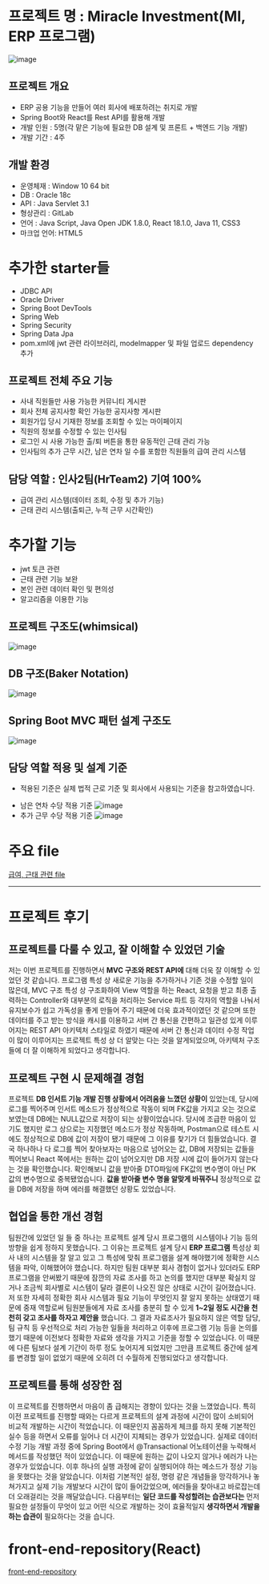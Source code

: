 # 프로젝트 명 : Miracle Investment(MI, ERP 프로그램)
![image](https://github.com/DJSon2/mi-project-backend/assets/124123956/384581a7-1fb8-413c-8dc0-8c8090c3177e)


## 프로젝트 개요 
* ERP 공용 기능을 만들어 여러 회사에 배포하려는 취지로 개발
* Spring Boot와 React를 Rest API를 활용해 개발
* 개발 인원 : 5명(각 맡은 기능에 필요한 DB 설계 및 프론트 + 백엔드 기능 개발)
* 개발 기간 : 4주 

## 개발 환경
* 운영체재 : Window 10 64 bit
* DB : Oracle 18c
* API : Java Servlet 3.1
* 형상관리 : GitLab
* 언어 : Java Script, Java Open JDK 1.8.0, React 18.1.0, Java 11, CSS3
* 마크업 언어: HTML5

# 추가한 starter들
 * JDBC API
 * Oracle Driver
 * Spring Boot DevTools
 * Spring Web
 * Spring Security
 * Spring Data Jpa
 * pom.xml에 jwt 관련 라이브러리, modelmapper 및 파일 업로드 dependency 추가

## 프로젝트 전체 주요 기능 
* 사내 직원들만 사용 가능한 커뮤니티 게시판
* 회사 전체 공지사항 확인 가능한 공지사항 게시판
* 회원가입 당시 기재한 정보를 조회할 수 있는 마이페이지
* 직원의 정보를 수정할 수 있는 인사팀
* 로그인 시 사용 가능한 출/퇴 버튼을 통한 유동적인 근태 관리 가능
* 인사팀의 추가 근무 시간, 남은 연차 일 수를 포함한 직원들의 급여 관리 시스템

## 담당 역할 : 인사2팀(HrTeam2) 기여 100%
* 급여 관리 시스템(데이터 조회, 수정 및 추가 기능)
* 근태 관리 시스템(출퇴근, 누적 근무 시간확인)

# 추가할 기능
- jwt 토큰 관련
- 근태 관련 기능 보완
- 본인 관련 데이터 확인 및 편의성
- 알고리즘을 이용한 기능

## 프로젝트 구조도(whimsical)
![image](https://github.com/DJSon2/mi-project-backend/assets/124123956/d132e02b-f289-4ed9-8810-148a69bbd559)

## DB 구조(Baker Notation)
![image](https://github.com/DJSon2/mi-project-backend/assets/124123956/56078a2e-499a-44e7-8750-a873311285c9)



## Spring Boot MVC 패턴 설계 구조도
![image](https://github.com/DJSon2/mi-project-backend/assets/124123956/514d1c0a-7f90-4a25-8f84-560d64a73c8d)

## 담당 역할 적용 및 설계 기준
- 적용된 기준은 실제 법적 근로 기준 및 회사에서 사용되는 기준을 참고하였습니다.
* 남은 연차 수당 적용 기준
![image](https://github.com/DJSon2/mi-project-backend/assets/124123956/be662cb4-4197-4c95-a932-248aceda658f)
* 추가 근무 수당 적용 기준
![image](https://github.com/DJSon2/mi-project-backend/assets/124123956/594dff83-83cb-4c93-b5d8-e6db6c7fb1e6)

# 주요 file
[급여, 근태 관련 file](https://github.com/DJSon2/mi-project-backend/tree/main/hrTeam2)



---
# 프로젝트 후기

## 프로젝트를 다룰 수 있고, 잘 이해할 수 있었던 기술
저는 이번 프로젝트를 진행하면서 __MVC 구조와 REST API에__ 대해 더욱 잘 이해할 수 있었던 것 같습니다. 프로그램 특성 상 새로운 기능을 추가하거나 기존 것을 수정할 일이 많은데, MVC 구조 특성 상 구조화하여 View 역할을 하는 React, 요청을 받고 최종 출력하는 Controller와 대부분의 로직을 처리하는 Service 파트 등 각자의 역할을 나눠서 유지보수가 쉽고 가독성을 좋게 만들어 주기 때문에 더욱 효과적이였던 것 같으며 또한 데이터를 주고 받는 방식을 캐시를 이용하고 서버 간 통신을 간편하고 일관성 있게 이루어지는 REST API 아키텍처 스타일로 하였기 때문에 서버 간 통신과 데이터 수정 작업이 많이 이루어지는 프로젝트 특성 상 더 알맞는 다는 것을 알게되었으며, 아키텍처 구조들에 더 잘 이해하게 되었다고 생각합니다.

## 프로젝트 구현 시 문제해결 경험
프로젝트 __DB 인서트 기능 개발 진행 상황에서 어려움을 느꼈던 상황이__ 있었는데, 당시에 로그를 찍어주며 인서트 메소드가 정상적으로 작동이 되며 FK값을 가지고 오는 것으로 보였는데 DB에는 NULL값으로 저장이 되는 상황이었습니다. 당시에 조급한 마음이 있기도 했지만 로그 상으로는 지정했던 메소드가 정상 작동하며, Postman으로 테스트 시에도 정상적으로 DB에 값이 저장이 됐기 때문에 그 이유를 찾기가 더 힘들었습니다. 결국 하나하나 다 로그를 찍어 찾아보자는 마음으로 넘어오는 값, DB에 저장되는 값들을 찍어보니 React 쪽에서는 원하는 값이 넘어오지만 DB 저장 시에 값이 들어가지 않는다는 것을 확인했습니다. 확인해보니 값을 받아줄 DTO파일에 FK값의 변수명이 아닌 PK값의 변수명으로 중복됐었습니다. __값을 받아줄 변수 명을 알맞게 바꿔주니__ 정상적으로 값을 DB에 저장을 하며 에러를 해결했던 상황도 있었습니다. 


## 협업을 통한 개선 경험
팀원간에 있었던 일 들 중 하나는 프로젝트 설계 당시 프로그램의 시스템이나 기능 등의 방향을 쉽게 정하지 못했습니다. 그 이유는 프로젝트 설계 당시 __ERP 프로그램__ 특성상 회사 내의 시스템을 잘 알고 있고 그 특성에 맞춰 프로그램을 설계 해야했기에 정확한 시스템을 파악, 이해했어야 했습니다. 하지만 팀원 대부분 회사  경험이 없거나 있더라도 ERP 프로그램을 안써봤기 때문에 잠깐의 자료 조사를 하고 논의를 했지만 대부분 확실치 않거나 조금씩 회사별로 시스템이 달라 결론이 나오진 않은 상태로 시간이 길어졌습니다. 저 또한 자세히 정확한 회사 시스템과 필요 기능이 무엇인지 잘 알지 못하는 상태였기 때문에 중재 역할로써 팀원분들에게 자료 조사를 충분히 할 수 있게 __1~2일 정도 시간을 천천히 갖고 조사를 하자고 제안을__ 했습니다. 그 결과 자료조사가 필요하지 않은 역할 담당, 팀 규칙 등 우선적으로 처리 가능한 일들을 처리하고 이후에 프로그램 기능 등을 논의를 했기 때문에 이전보다 정확한 자료와 생각을 가지고 기준을 정할 수 있었습니다. 이 때문에 다른 팀보다 설계 기간이 하루 정도 늦어지게 되었지만 그만큼 프로젝트 중간에 설계를 변경할 일이 없었기 때문에 오히려 더 수월하게 진행되었다고 생각합니다.

## 프로젝트를 통해 성장한 점
이 프로젝트를 진행하면서 마음이 좀 급해지는 경향이 있다는 것을 느꼈었습니다. 특히 이전 프로젝트를 진행할 때와는 다르게 프로젝트의 설계 과정에 시간이 많이 소비되어 비교적 개발하는 시간이 적었습니다. 이 때문인지 꼼꼼하게 체크를 하지 못해 기본적인 실수 등을 하면서 오류를 일어나 더 시간이 지체되는 경우가 있었습니다. 실제로 데이터 수정 기능 개발 과정 중에 Spring Boot에서 @Transactional 어노테이션을 누락해서 메서드를 작성했던 적이 있었습니다. 이 때문에 원하는 값이 나오지 않거나 에러가 나는 경우가 있었습니다. 이후 하나의 실행 과정에 같이 실행되어야 하는 메소드가 정상 기능을 못했다는 것을 알았습니다. 이처럼 기본적인 설정, 명령 같은 개념들을 망각하거나 놓쳐가지고 실제 기능 개발보다 시간이 많이 들어갔었으며, 에러들을 찾아내고 바로잡는데 더 오래걸리는 것을 깨달았습니다. 다음부터는 __일단 코드를 작성할려는 습관보다는__ 먼저 필요한 설정들이 무엇이 있고 어떤 식으로 개발하는 것이 효율적일지 __생각하면서 개발을 하는 습관이__  필요하다는 것을 습니다.




# front-end-repository(React) 
[front-end-repository](https://github.com/DJSon2/mi-repository-frontend)
